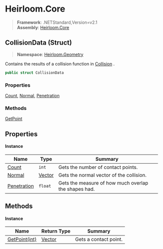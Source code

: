 # Heirloom.Core

> **Framework**: .NETStandard,Version=v2.1  
> **Assembly**: [Heirloom.Core][0]

## CollisionData (Struct)

> **Namespace**: [Heirloom.Geometry][0]

Contains the results of a collision function in [Collision][1] .

```cs
public struct CollisionData
```

### Properties

[Count][2], [Normal][3], [Penetration][4]

### Methods

[GetPoint][5]

## Properties

#### Instance

| Name             | Type        | Summary                                              |
|------------------|-------------|------------------------------------------------------|
| [Count][2]       | `int`       | Gets the number of contact points.                   |
| [Normal][3]      | [Vector][6] | Gets the normal vector of the collision.             |
| [Penetration][4] | `float`     | Gets the measure of how much overlap the shapes had. |

## Methods

#### Instance

| Name               | Return Type | Summary               |
|--------------------|-------------|-----------------------|
| [GetPoint(int)][5] | [Vector][6] | Gets a contact point. |

[0]: ../../Heirloom.Core.md
[1]: Collision.md
[2]: CollisionData/Count.md
[3]: CollisionData/Normal.md
[4]: CollisionData/Penetration.md
[5]: CollisionData/GetPoint.md
[6]: ../Heirloom/Vector.md
